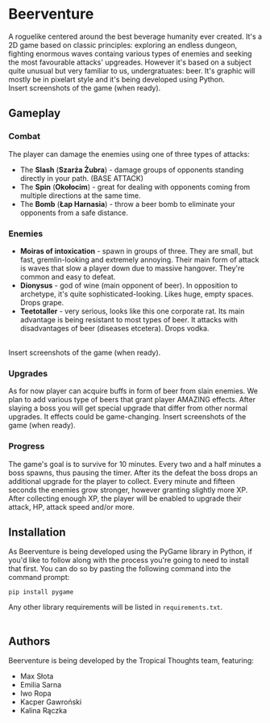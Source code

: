 # Beerventure
A roguelike centered around the best beverage humanity ever created. It's a 2D game based on classic principles: exploring an endless dungeon, fighting enormous waves containg various types of enemies and seeking the most favourable attacks' upgreades. However it's based on a subject quite unusual but very familiar to us, undergratuates: beer. It's graphic will mostly be in pixelart style and it's being developed using Python.
<br />Insert screenshots of the game (when ready).

## Gameplay

### Combat
The player can damage the enemies using one of three types of attacks:
- The **Slash** (**Szarża Żubra**) - damage groups of opponents standing directly in your path. (BASE ATTACK)
- The **Spin** (**Okołocim**) - great for dealing with opponents coming from multiple directions at the same time.
- The **Bomb** (**Łap Harnasia**) - throw a beer bomb to eliminate your opponents from a safe distance.

### Enemies
- **Moiras of intoxication** - spawn in groups of three. They are small, but fast, gremlin-looking and extremely annoying. Their main form of attack is waves that slow a player down due to massive hangover. They're common and easy to defeat.
- **Dionysus** - god of wine (main opponent of beer). In opposition to archetype, it's quite sophisticated-looking. Likes huge, empty spaces. Drops grape.  
- **Teetotaller** - very serious, looks like this one corporate rat. Its main advantage is being resistant to most types of beer. It attacks with disadvantages of beer (diseases etcetera). Drops vodka.

<br />Insert screenshots of the game (when ready).

### Upgrades
As for now player can acquire buffs in form of beer from slain enemies. We plan to add various type of beers that grant player AMAZING effects. After slaying a boss you will get special upgrade that differ from other normal upgrades. It effects could be game-changing.
Insert screenshots of the game (when ready).

### Progress
The game's goal is to survive for 10 minutes. Every two and a half minutes a boss spawns, thus pausing the timer. After its the defeat the boss drops an additional upgrade for the player to collect. Every minute and fifteen seconds the enemies grow stronger, however granting slightly more XP. After collecting enough XP, the player will be enabled to upgrade their attack, HP, attack speed and/or more.

## Installation
As Beerventure is being developed using the PyGame library in Python, if you'd like to follow along with the process you're going to need to install that first. You can do so by pasting the following command into the command prompt:
```
pip install pygame
```
Any other library requirements will be listed in ``requirements.txt``.<br/><br/>

## Authors
Beerventure is being developed by the Tropical Thoughts team, featuring:
- Max Słota
- Emilia Sarna
- Iwo Ropa
- Kacper Gawroński
- Kalina Rączka